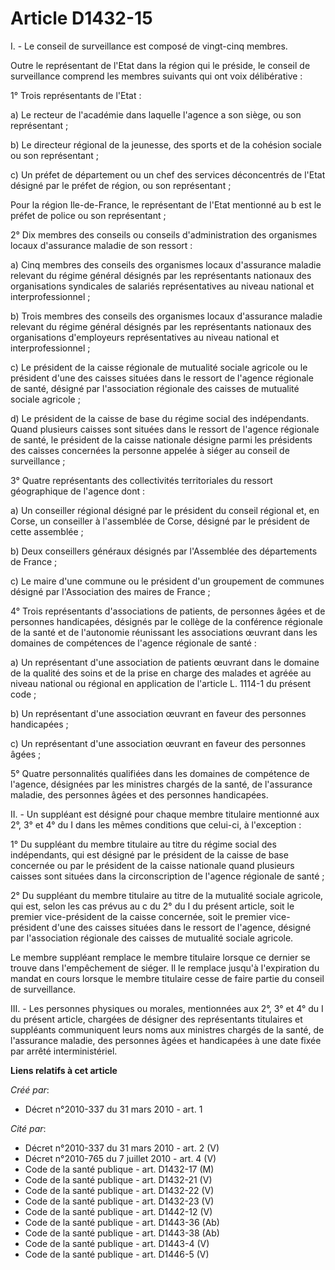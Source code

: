 # Article D1432-15

I. - Le conseil de surveillance est composé de vingt-cinq membres. 

Outre le représentant de l'Etat dans la région qui le préside, le conseil de surveillance comprend les membres suivants qui
ont voix délibérative : 

1° Trois représentants de l'Etat : 

a) Le recteur de l'académie dans laquelle l'agence a son siège, ou son représentant ; 

b) Le directeur régional de la jeunesse, des sports et de la cohésion sociale ou son représentant ; 

c) Un préfet de département ou un chef des services déconcentrés de l'Etat désigné par le préfet de région, ou son
représentant ; 

Pour la région Ile-de-France, le représentant de l'Etat mentionné au b est le préfet de police ou son représentant ; 

2° Dix membres des conseils ou conseils d'administration des organismes locaux d'assurance maladie de son ressort : 

a) Cinq membres des conseils des organismes locaux d'assurance maladie relevant du régime général désignés par les
représentants nationaux des organisations syndicales de salariés représentatives au niveau national et interprofessionnel ; 

b) Trois membres des conseils des organismes locaux d'assurance maladie relevant du régime général désignés par les
représentants nationaux des organisations d'employeurs représentatives au niveau national et interprofessionnel ; 

c) Le président de la caisse régionale de mutualité sociale agricole ou le président d'une des caisses situées dans le
ressort de l'agence régionale de santé, désigné par l'association régionale des caisses de mutualité sociale agricole ; 

d) Le président de la caisse de base du régime social des indépendants. Quand plusieurs caisses sont situées dans le ressort
de l'agence régionale de santé, le président de la caisse nationale désigne parmi les présidents des caisses concernées la
personne appelée à siéger au conseil de surveillance ; 

3° Quatre représentants des collectivités territoriales du ressort géographique de l'agence dont : 

a) Un conseiller régional désigné par le président du conseil régional et, en Corse, un conseiller à l'assemblée de Corse,
désigné par le président de cette assemblée ; 

b) Deux conseillers généraux désignés par l'Assemblée des départements de France ; 

c) Le maire d'une commune ou le président d'un groupement de communes désigné par l'Association des maires de France ; 

4° Trois représentants d'associations de patients, de personnes âgées et de personnes handicapées, désignés par le collège de
la conférence régionale de la santé et de l'autonomie réunissant les associations œuvrant dans les domaines de compétences de
l'agence régionale de santé : 

a) Un représentant d'une association de patients œuvrant dans le domaine de la qualité des soins et de la prise en charge des
malades et agréée au niveau national ou régional en application de l'article L. 1114-1 du présent code ; 

b) Un représentant d'une association œuvrant en faveur des personnes handicapées ; 

c) Un représentant d'une association œuvrant en faveur des personnes âgées ; 

5° Quatre personnalités qualifiées dans les domaines de compétence de l'agence, désignées par les ministres chargés de la
santé, de l'assurance maladie, des personnes âgées et des personnes handicapées. 

II. - Un suppléant est désigné pour chaque membre titulaire mentionné aux 2°, 3° et 4° du I dans les mêmes conditions que
celui-ci, à l'exception : 

1° Du suppléant du membre titulaire au titre du régime social des indépendants, qui est désigné par le président de la caisse
de base concernée ou par le président de la caisse nationale quand plusieurs caisses sont situées dans la circonscription de
l'agence régionale de santé ; 

2° Du suppléant du membre titulaire au titre de la mutualité sociale agricole, qui est, selon les cas prévus au c du 2° du I
du présent article, soit le premier vice-président de la caisse concernée, soit le premier vice-président d'une des caisses
situées dans le ressort de l'agence, désigné par l'association régionale des caisses de mutualité sociale agricole. 

Le membre suppléant remplace le membre titulaire lorsque ce dernier se trouve dans l'empêchement de siéger. Il le remplace
jusqu'à l'expiration du mandat en cours lorsque le membre titulaire cesse de faire partie du conseil de surveillance. 

III. - Les personnes physiques ou morales, mentionnées aux 2°, 3° et 4° du I du présent article, chargées de désigner des
représentants titulaires et suppléants communiquent leurs noms aux ministres chargés de la santé, de l'assurance maladie, des
personnes âgées et handicapées à une date fixée par arrêté interministériel.

**Liens relatifs à cet article**

_Créé par_:

  - Décret n°2010-337 du 31 mars 2010 - art. 1

_Cité par_:

  - Décret n°2010-337 du 31 mars 2010 - art. 2 (V)
  - Décret n°2010-765 du 7 juillet 2010 - art. 4 (V)
  - Code de la santé publique - art. D1432-17 (M)
  - Code de la santé publique - art. D1432-21 (V)
  - Code de la santé publique - art. D1432-22 (V)
  - Code de la santé publique - art. D1432-23 (V)
  - Code de la santé publique - art. D1442-12 (V)
  - Code de la santé publique - art. D1443-36 (Ab)
  - Code de la santé publique - art. D1443-38 (Ab)
  - Code de la santé publique - art. D1443-4 (V)
  - Code de la santé publique - art. D1446-5 (V)
